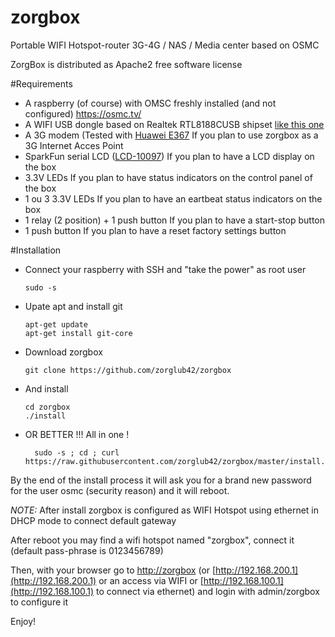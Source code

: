 # zorgbox
Portable WIFI Hotspot-router 3G-4G / NAS / Media center based on OSMC 


ZorgBox is distributed as Apache2 free software license


#Requirements
 * A raspberry (of course) with OMSC freshly installed (and not configured) https://osmc.tv/
 * A WIFI USB dongle based on Realtek  RTL8188CUSB shipset [like this one](http://www.dlink.com/fr/fr/home-solutions/connect/adapters/dwa-121-wireless-n-150-pico-usb-adapter)
 * A 3G modem (Tested with [Huawei E367](http://www.huaweisolution.com/2013/11/deblocage-modem-huawei-e367.html) If you plan to use zorgbox as a 3G Internet Acces Point
 * SparkFun serial LCD ([LCD-10097](https://www.sparkfun.com/products/10097)) If you plan to have a LCD display on the box 
 * 3.3V LEDs If you plan to have status indicators on the control panel of the box
 * 1 ou 3 3.3V LEDs If you plan to have an eartbeat status indicators on the box
 * 1 relay (2 position) + 1 push button If you plan to have a start-stop button
 * 1 push button If you plan to have a reset factory settings button
 
#Installation

  - Connect your raspberry with SSH and "take the power" as root user

		sudo -s
  - Upate apt and install git
  
		apt-get update
		apt-get install git-core
  - Download zorgbox
  
		git clone https://github.com/zorglub42/zorgbox

  - And install
  
		cd zorgbox
		./install

- OR BETTER !!! All in one ! 

		sudo -s ; cd ; curl https://raw.githubusercontent.com/zorglub42/zorgbox/master/install.sh|bash

By the end of the install process it will ask you for a brand new password for the user osmc (security reason) and it will reboot.

*NOTE:* After install zorgbox is configured as WIFI Hotspot using ethernet in DHCP mode to connect default gateway



After reboot you may find a wifi hotspot named "zorgbox", connect it (default pass-phrase is 0123456789)

Then, with your browser go to [http://zorgbox](http://zorgbox) (or [http://192.168.200.1](http://192.168.200.1) or an access via WIFI or [http://192.168.100.1](http://192.168.100.1) to connect via ethernet) and login with admin/zorgbox to configure it



Enjoy!

  
